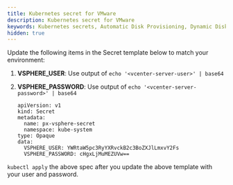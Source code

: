 ```yaml
---
title: Kubernetes secret for VMware
description: Kubernetes secret for VMware
keywords: Kubernetes secrets, Automatic Disk Provisioning, Dynamic Disk Provisioning, VMWare, vSphere ASG, Kubernetes, k8s
hidden: true
---
```



Update the following items in the Secret template below to match your environment:

1. **VSPHERE_USER**: Use output of `echo '<vcenter-server-user>' | base64`
2. **VSPHERE_PASSWORD**: Use output of `echo '<vcenter-server-password>' | base64`

   ```text
   apiVersion: v1
   kind: Secret
   metadata:
     name: px-vsphere-secret
     namespace: kube-system
   type: Opaque
   data:
     VSPHERE_USER: YWRtaW5pc3RyYXRvckB2c3BoZXJlLmxvY2Fs
     VSPHERE_PASSWORD: cHgxLjMuMEZUVw==
   ```

`kubectl apply` the above spec after you update the above template with your user and password.
